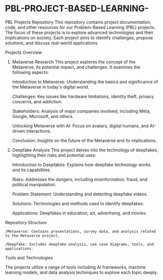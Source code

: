 # PBL-PROJECT-BASED-LEARNING-

PBL Projects Repository
This repository contains project documentation, code, and other resources for our Problem-Based Learning (PBL) projects. The focus of these projects is to explore advanced technologies and their implications on society. Each project aims to identify challenges, propose solutions, and discuss real-world applications.

Projects Overview
1. Metaverse Research
      This project explores the concept of the Metaverse, its potential impact, and challenges. It examines the following aspects:
      
      Introduction to Metaverse: Understanding the basics and significance of the Metaverse in today's digital world.
      
      Challenges: Key issues like hardware limitations, identity theft, privacy concerns, and addiction.
      
      Stakeholders: Analysis of major companies involved, including Meta, Google, Microsoft, and others.
      
      Unlocking Metaverse with AI: Focus on avatars, digital humans, and AI-driven interactions.
      
      Conclusion: Insights on the future of the Metaverse and its implications.

2. Deepfake Analysis
      This project delves into the technology of deepfakes, highlighting their risks and potential uses:
      
      Introduction to Deepfakes: Explains how deepfake technology works and its capabilities.
      
      Risks: Addresses the dangers, including misinformation, fraud, and political manipulation.
      
      Problem Statement: Understanding and detecting deepfake videos.
      
      Solutions: Technologies and methods used to identify deepfakes.
      
      Applications: Deepfakes in education, art, advertising, and movies.

Repository Structure

    /Metaverse: Contains presentations, survey data, and analysis related to the Metaverse project.
    
    /Deepfake: Includes deepfake analysis, use case diagrams, tools, and applications.

Tools and Technologies

The projects utilize a range of tools including AI frameworks, machine learning models, and data analysis techniques to explore each topic deeply.
